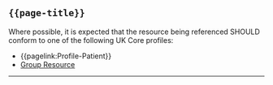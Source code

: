 ## <code>{{page-title}}</code>

Where possible, it is expected that the resource being referenced SHOULD conform to one of the following UK Core profiles:
- {{pagelink:Profile-Patient}}
- [Group Resource](https://www.hl7.org/fhir/r4/group.html)

---